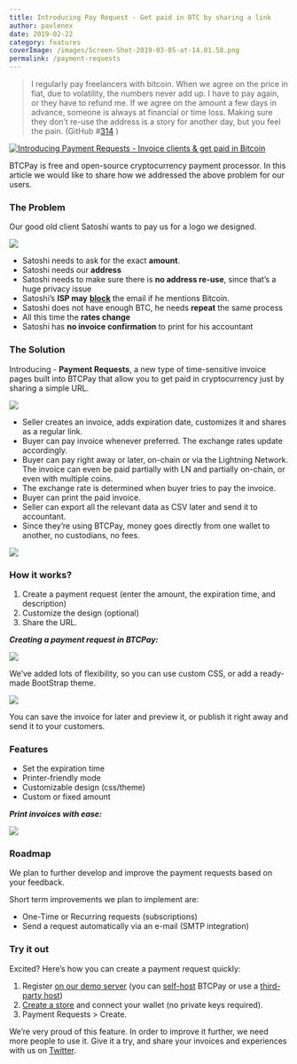```yaml
---
title: Introducing Pay Request - Get paid in BTC by sharing a link
author: pavlenex
date: 2019-02-22
category: features
coverImage: /images/Screen-Shot-2019-03-05-at-14.01.58.png
permalink: /payment-requests
---
```


> I regularly pay freelancers with bitcoin. When we agree on the price in fiat, due to volatility, the numbers never add up. I have to pay again, or they have to refund me. If we agree on the amount a few days in advance, someone is always at financial or time loss. Making sure they don’t re-use the address is a story for another day, but you feel the pain. (GitHub #[314](https://github.com/btcpayserver/btcpayserver/issues/314) )

[![Introducing Payment Requests - Invoice clients & get paid in Bitcoin](https://img.youtube.com/vi/j6CvwDPvfzQ/mqdefault.jpg)](https://www.youtube.com/watch?v=j6CvwDPvfzQ)

BTCPay is free and open-source cryptocurrency payment processor. In this article we would like to share how we addressed the above problem for our users.

### The Problem

Our good old client Satoshi wants to pay us for a logo we designed.

![](/images/BitcoinPayLink.png)

- Satoshi needs to ask for the exact **amount**.
- Satoshi needs our **address**
- Satoshi needs to make sure there is **no address re-use**, since that’s a huge privacy issue
- Satoshi’s **ISP may** [**block**](https://old.reddit.com/r/Bitcoin/comments/agru8z/email_provider_blocking_messages_with_bitcoin_word/) the email if he mentions Bitcoin.
- Satoshi does not have enough BTC, he needs **repeat** the same process
- All this time the **rates change**
- Satoshi has **no invoice confirmation** to print for his accountant

### The Solution

Introducing - **Payment Requests**, a new type of time-sensitive invoice pages built into BTCPay that allow you to get paid in cryptocurrency just by sharing a simple URL.

![](/images/BitcoinPayLink2.png)

- Seller creates an invoice, adds expiration date, customizes it and shares as a regular link.
- Buyer can pay invoice whenever preferred. The exchange rates update accordingly.
- Buyer can pay right away or later, on-chain or via the Lightning Network. The invoice can even be paid partially with LN and partially on-chain, or even with multiple coins.
- The exchange rate is determined when buyer tries to pay the invoice.
- Buyer can print the paid invoice.
- Seller can export all the relevant data as CSV later and send it to accountant.
- Since they’re using BTCPay, money goes directly from one wallet to another, no custodians, no fees.

**![](/images/BTCPay-payment-Requests-1.gif)**

### How it works?

1. Create a payment request (enter the amount, the expiration time, and description)
2. Customize the design (optional)
3. Share the URL.

***Creating a payment request in BTCPay:***

![](/images/BTCPay-payment-Requests.gif)

We’ve added lots of flexibility, so you can use custom CSS, or add a ready-made BootStrap theme.

![](/images/BTCPayRequestDesign.gif)

You can save the invoice for later and preview it, or publish it right away and send it to your customers.

### Features

- Set the expiration time
- Printer-friendly mode
- Customizable design (css/theme)
- Custom or fixed amount

***Print invoices with ease:***

![](/images/Print-Preview-BItcoin-Invoice.png)

### Roadmap

We plan to further develop and improve the payment requests based on your feedback.

Short term improvements we plan to implement are:

- One-Time or Recurring requests (subscriptions)
- Send a request automatically via an e-mail (SMTP integration)

### Try it out

Excited? Here’s how you can create a payment request quickly:

1. Register [on our demo server](https://mainnet.demo.btcpayserver.org/Account/Register) (you can [self-host](https://docs.btcpayserver.org/deployment/deployment) BTCPay or use a [third-party host](https://docs.btcpayserver.org/deployment/thirdpartyhosting))
2. [Create a store](https://docs.btcpayserver.org/btcpay-basics/gettingstarted#creating-btcpay-store) and connect your wallet (no private keys required).
3. Payment Requests > Create.

We’re very proud of this feature. In order to improve it further, we need more people to use it. Give it a try, and share your invoices and experiences with us on [Twitter](https://twitter.com/BtcpayServer).
